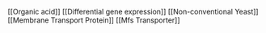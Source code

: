 [[Organic acid]]
[[Differential gene expression]]
[[Non-conventional Yeast]]
[[Membrane Transport Protein]]
[[Mfs Transporter]]
